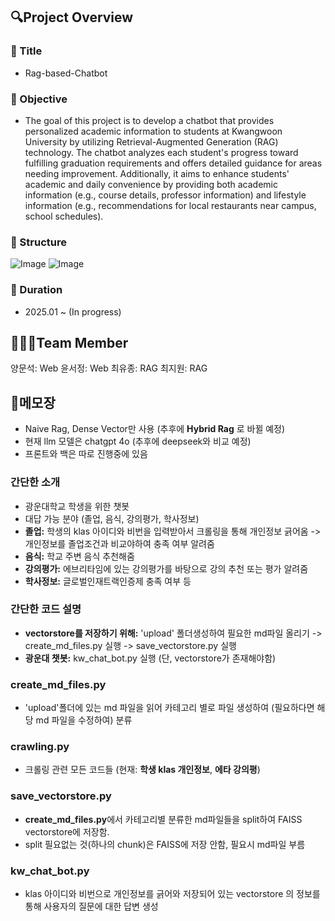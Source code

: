 ## 🔍Project Overview

### 📌 Title
- Rag-based-Chatbot

### 📌 Objective
- The goal of this project is to develop a chatbot that provides personalized academic information to students at Kwangwoon University by utilizing Retrieval-Augmented Generation (RAG) technology. The chatbot analyzes each student's progress toward fulfilling graduation requirements and offers detailed guidance for areas needing improvement. Additionally, it aims to enhance students' academic and daily convenience by providing both academic information (e.g., course details, professor information) and lifestyle information (e.g., recommendations for local restaurants near campus, school schedules).

### 📌 Structure
![Image](https://github.com/user-attachments/assets/9f1b6372-eb7f-4e88-b16c-e157e98c4855)
![Image](https://github.com/user-attachments/assets/7c43a3da-a7e4-41ed-b13f-9253739a1594)

### 📌 Duration
- 2025.01 ~ (In progress)

## 🧑‍🤝‍🧑Team Member
양문석: Web 
윤서정: Web
최유종: RAG
최지원: RAG


## 📝메모장

- Naive Rag, Dense Vector만 사용 (추후에 **Hybrid Rag** 로 바뀔 예정)
- 현재 llm 모델은 chatgpt 4o (추후에 deepseek와 비교 예정)
- 프론트와 백은 따로 진행중에 있음


### 간단한 소개
- 광운대학교 학생을 위한 챗봇
- 대답 가능 분야 (졸업, 음식, 강의평가, 학사정보)
- **졸업:** 학생의 klas 아이디와 비번을 입력받아서 크롤링을 통해 개인정보 긁어옴 -> 개인정보를 졸업조건과 비교야하여 충족 여부 알려줌
- **음식:** 학교 주변 음식 추천해줌
- **강의평가:** 에브리타임에 있는 강의평가를 바탕으로 강의 추천 또는 평가 알려줌
- **학사정보:** 글로벌인재트랙인증제 충족 여부 등



### 간단한 코드 설명
- **vectorstore를 저장하기 위해:** 'upload' 폴더생성하여 필요한 md파일 올리기 -> create_md_files.py 실행 -> save_vectorstore.py 실행
- **광운대 챗봇:** kw_chat_bot.py 실행 (단, vectorstore가 존재해야함) 


### **create_md_files.py**
- 'upload'폴더에 있는 md 파일을 읽어 카테고리 별로 파일 생성하여 (필요하다면 해당 md 파일을 수정하여) 분류  


### **crawling.py**
- 크롤링 관련 모든 코드들 (현재: **학생 klas 개인정보**, **에타 강의평**)


### **save_vectorstore.py**
- **create_md_files.py**에서 카테고리별 분류한 md파일들을 split하여 FAISS vectorstore에 저장함.
- split 필요없는 것(하나의 chunk)은 FAISS에 저장 안함, 필요시 md파일 부름 


### **kw_chat_bot.py**
- klas 아이디와 비번으로 개인정보를 긁어와 저장되어 있는 vectorstore 의 정보를 통해 사용자의 질문에 대한 답변 생성





